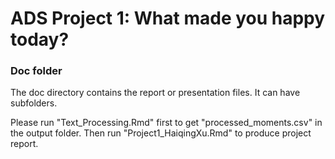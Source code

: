 # ADS Project 1: What made you happy today?
### Doc folder

The doc directory contains the report or presentation files. It can have subfolders.  

Please run "Text_Processing.Rmd" first to get "processed_moments.csv" in the output folder. Then run "Project1_HaiqingXu.Rmd" to produce project report.
